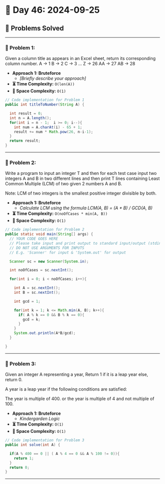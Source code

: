
# 📅 Day 46: 2024-09-25

## 🚀 Problems Solved

---

### 🧩 Problem 1: 
Given a column title as appears in an Excel sheet, return its corresponding column number.
A -> 1
B -> 2
C -> 3
...
Z -> 26
AA -> 27
AB -> 28
- **Approach 1: Bruteforce**
  - *[Briefly describe your approach]*
- **⏳ Time Complexity:** `O(len(A))`
- **💾 Space Complexity:** `O(1)`

```java
// Code implementation for Problem 1
public int titleToNumber(String A) {

  int result = 0;
  int n = A.length();
  for(int i = n - 1;  i >= 0; i--){
    int num = A.charAt(i) - 65 + 1;
    result += num * Math.pow(26, n-i-1);
  }
  return result;
}
```
---

### 🧩 Problem 2: 
Write a program to input an integer T and then for each test case input two integers A and B in two different lines and then print T lines containing Least Common Multiple (LCM) of two given 2 numbers A and B.

Note: LCM of two integers is the smallest positive integer divisible by both.

- **Approach 1: Bruteforce**
  - *Calculate LCM using the formula LCM(A, B) = (A * B) / GCD(A, B)*
- **⏳ Time Complexity:** `O(noOfCases * min(A, B))`
- **💾 Space Complexity:** `O(1)`

```java
// Code implementation for Problem 2
public static void main(String[] args) {
  // YOUR CODE GOES HERE
  // Please take input and print output to standard input/output (stdin/stdout)
  // DO NOT USE ARGUMENTS FOR INPUTS
  // E.g. 'Scanner' for input & 'System.out' for output

  Scanner sc = new Scanner(System.in);

  int noOfCases = sc.nextInt();

  for(int i = 0; i < noOfCases; i++){

    int A = sc.nextInt();
    int B = sc.nextInt();

    int gcd = 1;

    for(int k = 1; k <= Math.min(A, B); k++){
      if( A % k == 0 && B % k == 0){
        gcd = k;
      }
    }
    System.out.println(A*B/gcd);
  }

}
```
---

### 🧩 Problem 3: 
Given an integer A representing a year, Return 1 if it is a leap year else, return 0.

A year is a leap year if the following conditions are satisfied:

The year is multiple of 400.
or the year is multiple of 4 and not multiple of 100.

- **Approach 1: Bruteforce**
  - *Kindergarden Logic*
- **⏳ Time Complexity:** `O(1)`
- **💾 Space Complexity:** `O(1)`

```java
// Code implementation for Problem 3
public int solve(int A) {

  if(A % 400 == 0 || ( A % 4 == 0 && A % 100 != 0)){
    return 1;
  }
  return 0;
}
```

---

